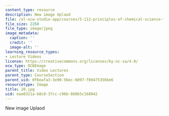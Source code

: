 ```yaml
---
content_type: resource
description: New image Uplaod
file: /ol-ocw-studio-app/courses/5-112-principles-of-chemical-science-fall-2005/eae0321ab8c037ccc96b660b5c168942_20.jpg
file_size: 2268
file_type: image/jpeg
image_metadata:
  caption: ''
  credit: ''
  image-alt: ''
learning_resource_types:
- Lecture Videos
license: https://creativecommons.org/licenses/by-nc-sa/4.0/
ocw_type: OCWImage
parent_title: Video Lectures
parent_type: CourseSection
parent_uid: 0f6eafa3-3e90-56ec-6097-f69475356be6
resourcetype: Image
title: 20.jpg
uid: eae0321a-b8c0-37cc-c96b-660b5c168942
---
```

New image Uplaod
